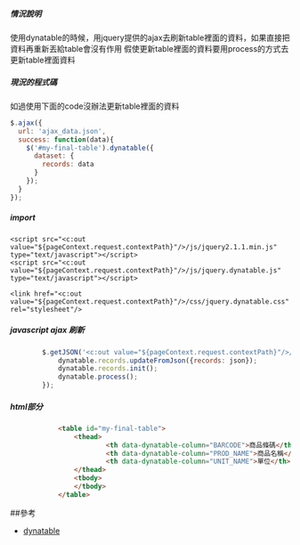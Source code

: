 
##### 情況說明
使用dynatable的時候，用jquery提供的ajax去刷新table裡面的資料，如果直接把資料再重新丟給table會沒有作用
假使更新table裡面的資料要用process的方式去更新table裡面資料

##### 現況的程式碼 
如過使用下面的code沒辦法更新table裡面的資料
```javascript
$.ajax({
  url: 'ajax_data.json',
  success: function(data){
    $('#my-final-table').dynatable({
      dataset: {
        records: data
      }
    });
  }
});

```


##### import
```
<script src="<c:out value="${pageContext.request.contextPath}"/>/js/jquery2.1.1.min.js" type="text/javascript"></script>
<script src="<c:out value="${pageContext.request.contextPath}"/>/js/jquery.dynatable.js" type="text/javascript"></script>

<link href="<c:out value="${pageContext.request.contextPath}"/>/css/jquery.dynatable.css" rel="stylesheet"/>
```

##### javascript ajax 刷新
```javascript
    	$.getJSON('<c:out value="${pageContext.request.contextPath}"/>/dialog/getProduct?barcode='+barcode+'&prodName='+prodName, function(json){
			dynatable.records.updateFromJson({records: json});
			dynatable.records.init();
			dynatable.process();
		});
```

##### html部分
```html
    		<table id="my-final-table">
				<thead>
						<th data-dynatable-column="BARCODE">商品條碼</th>
						<th data-dynatable-column="PROD_NAME">商品名稱</th>
						<th data-dynatable-column="UNIT_NAME">單位</th>
				</thead>
				<tbody>
				</tbody>
			</table>
```


##參考
* [dynatable](http://www.dynatable.com/) 
